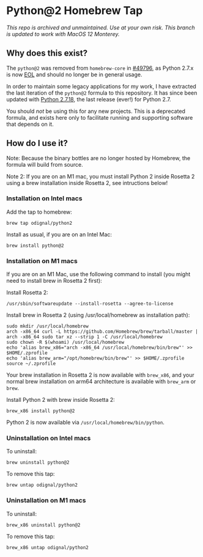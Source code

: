 # Python@2 Homebrew Tap

*This repo is archived and unmaintained. Use at your own risk.*
*This branch is updated to work with MacOS 12 Monterey.*

## Why does this exist?

The `python@2` was removed from `homebrew-core` in [#49796](https://github.com/Homebrew/homebrew-core/pull/49796), as Python 2.7.x is now [EOL](https://www.python.org/dev/peps/pep-0373/#id4) and should no longer be in general usage.

In order to maintain some legacy applications for my work, I have extracted the last iteration of the `python@2` formula to this repository. It has since been updated with [Python 2.7.18](https://www.python.org/downloads/release/python-2718/), the last release (ever!) for Python 2.7.

You should _not_ be using this for any new projects. This is a deprecated formula, and exists here only to facilitate running and supporting software that depends on it.

## How do I use it?

Note: Because the binary bottles are no longer hosted by Homebrew, the formula will build from source.

Note 2: If you are on an M1 mac, you must install Python 2 inside Rosetta 2 using a brew installation inside Rosetta 2, see intructions below!

### Installation on Intel macs

Add the tap to homebrew:

```shell
brew tap odignal/python2
```

Install as usual, if you are on an Intel Mac:

```shell
brew install python@2
```

### Installation on M1 macs

If you are on an M1 Mac, use the following command to install (you might need to install brew in Rosetta 2 first):

Install Rosetta 2:

```shell
/usr/sbin/softwareupdate --install-rosetta --agree-to-license
```

Install brew in Rosetta 2 (using /usr/local/homebrew as installation path):

```shell
sudo mkdir /usr/local/homebrew
arch -x86_64 curl -L https://github.com/Homebrew/brew/tarball/master | arch -x86_64 sudo tar xz --strip 1 -C /usr/local/homebrew
sudo chown -R $(whoami) /usr/local/homebrew
echo 'alias brew_x86="arch -x86_64 /usr/local/homebrew/bin/brew"' >> $HOME/.zprofile
echo 'alias brew_arm="/opt/homebrew/bin/brew"' >> $HOME/.zprofile
source ~/.zprofile
```

Your brew installation in Rosetta 2 is now available with `brew_x86`, and your normal brew installation on arm64 architecture is available with `brew_arm` or `brew`.

Install Python 2 with brew inside Rosetta 2:

```shell
brew_x86 install python@2
```

Python 2 is now available via `/usr/local/homebrew/bin/python`.

### Uninstallation on Intel macs

To uninstall:

```shell
brew uninstall python@2
```

To remove this tap:

```shell
brew untap odignal/python2
```

### Uninstallation on M1 macs

To uninstall:

```shell
brew_x86 uninstall python@2
```

To remove this tap:

```shell
brew_x86 untap odignal/python2
```

